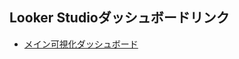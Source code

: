 ## Looker Studioダッシュボードリンク

- [メイン可視化ダッシュボード](https://lookerstudio.google.com/reporting/1d10df6c-9c4b-44e3-a7c2-0ac514a10c0f)
